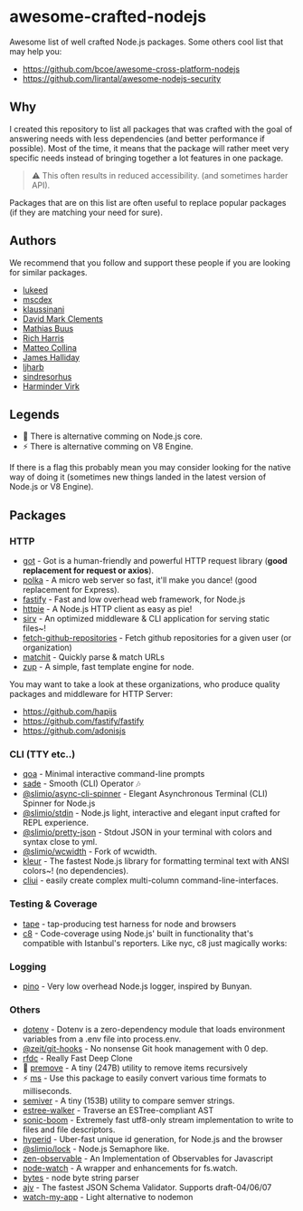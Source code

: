 # awesome-crafted-nodejs
Awesome list of well crafted Node.js packages. Some others cool list that may help you:
- https://github.com/bcoe/awesome-cross-platform-nodejs
- https://github.com/lirantal/awesome-nodejs-security

## Why
I created this repository to list all packages that was crafted with the goal of answering needs with less dependencies (and better performance if possible). Most of the time, it means that the package will rather meet very specific needs instead of bringing together a lot features in one package.

> ⚠️ This often results in reduced accessibility. (and sometimes harder API).

Packages that are on this list are often useful to replace popular packages (if they are matching your need for sure).

## Authors
We recommend that you follow and support these people if you are looking for similar packages.

- [lukeed](https://github.com/lukeed)
- [mscdex](https://github.com/mscdex)
- [klaussinani](https://github.com/klaussinani)
- [David Mark Clements](https://github.com/davidmarkclements)
- [Mathias Buus](https://github.com/mafintosh)
- [Rich Harris](https://github.com/Rich-Harris)
- [Matteo Collina](https://github.com/mcollina)
- [James Halliday](https://github.com/substack)
- [ljharb](https://github.com/ljharb)
- [sindresorhus](https://github.com/sindresorhus)
- [Harminder Virk](https://github.com/thetutlage)

## Legends
- 🐢 There is alternative comming on Node.js core.
- ⚡️ There is alternative comming on V8 Engine.

If there is a flag this probably mean you may consider looking for the native way of doing it (sometimes new things landed in the latest version of Node.js or V8 Engine).

## Packages

### HTTP

- [got](https://github.com/sindresorhus/got#readme) - Got is a human-friendly and powerful HTTP request library (**good replacement for request or axios**).
- [polka](https://github.com/lukeed/polka#readme) - A micro web server so fast, it'll make you dance! (good replacement for Express).
- [fastify](https://github.com/fastify/fastify) - Fast and low overhead web framework, for Node.js
- [httpie](https://github.com/lukeed/httpie#readme) - A Node.js HTTP client as easy as pie!
- [sirv](https://github.com/lukeed/sirv#readme) - An optimized middleware & CLI application for serving static files~!
- [fetch-github-repositories](https://github.com/fraxken/fetch-github-repositories) - Fetch github repositories for a given user (or organization)
- [matchit](https://github.com/lukeed/matchit) - Quickly parse & match URLs
- [zup](https://github.com/mscdex/zup) - A simple, fast template engine for node.

You may want to take a look at these organizations, who produce quality packages and middleware for HTTP Server:
- https://github.com/hapijs
- https://github.com/fastify/fastify
- https://github.com/adonisjs

### CLI (TTY etc..)

- [qoa](https://github.com/klaussinani/qoa#readme) - Minimal interactive command-line prompts
- [sade](https://github.com/lukeed/sade) - Smooth (CLI) Operator 🎶
- [@slimio/async-cli-spinner](https://github.com/SlimIO/Async-cli-spinner) - Elegant Asynchronous Terminal (CLI) Spinner for Node.js
- [@slimio/stdin](https://github.com/SlimIO/stdin) - Node.js light, interactive and elegant input crafted for REPL experience.
- [@slimio/pretty-json](https://github.com/SlimIO/Pretty-JSON) - Stdout JSON in your terminal with colors and syntax close to yml.
- [@slimio/wcwidth](https://github.com/SlimIO/wcwidth) - Fork of wcwidth.
- [kleur](https://github.com/lukeed/kleur#readme) - The fastest Node.js library for formatting terminal text with ANSI colors~! (no dependencies).
- [cliui](https://github.com/yargs/cliui#readme) - easily create complex multi-column command-line-interfaces.

### Testing & Coverage
- [tape](https://github.com/substack/tape) - tap-producing test harness for node and browsers
- [c8](https://github.com/bcoe/c8#readme) - Code-coverage using Node.js' built in functionality that's compatible with Istanbul's reporters. Like nyc, c8 just magically works:

### Logging
- [pino](https://github.com/pinojs/pino) - Very low overhead Node.js logger, inspired by Bunyan.

### Others

- [dotenv](https://github.com/motdotla/dotenv#readme) - Dotenv is a zero-dependency module that loads environment variables from a .env file into process.env.
- [@zeit/git-hooks](https://github.com/zeit/git-hooks) - No nonsense Git hook management with 0 dep.
- [rfdc](https://github.com/davidmarkclements/rfdc#readme) - Really Fast Deep Clone
- 🐢 [premove](https://github.com/lukeed/premove) - A tiny (247B) utility to remove items recursively
- ⚡️ [ms](https://github.com/zeit/ms) - Use this package to easily convert various time formats to milliseconds.
- [semiver](https://github.com/lukeed/semiver) - A tiny (153B) utility to compare semver strings.
- [estree-walker](https://github.com/Rich-Harris/estree-walker) - Traverse an ESTree-compliant AST
- [sonic-boom](https://github.com/mcollina/sonic-boom) - Extremely fast utf8-only stream implementation to write to files and file descriptors.
- [hyperid](https://github.com/mcollina/hyperid) - Uber-fast unique id generation, for Node.js and the browser
- [@slimio/lock](https://github.com/SlimIO/Lock) - Node.js Semaphore like.
- [zen-observable](https://github.com/zenparsing/zen-observable) - An Implementation of Observables for Javascript
- [node-watch](https://github.com/yuanchuan/node-watch#readme) - A wrapper and enhancements for fs.watch.
- [bytes](https://github.com/visionmedia/bytes.js#readme) - node byte string parser
- [ajv](https://github.com/epoberezkin/ajv) - The fastest JSON Schema Validator. Supports draft-04/06/07 
- [watch-my-app](https://github.com/fraxken/watchapp) - Light alternative to nodemon
